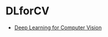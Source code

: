 # DLforCV
- [Deep Learning for Computer Vision](https://web.eecs.umich.edu/~justincj/teaching/eecs498/FA2020/)
